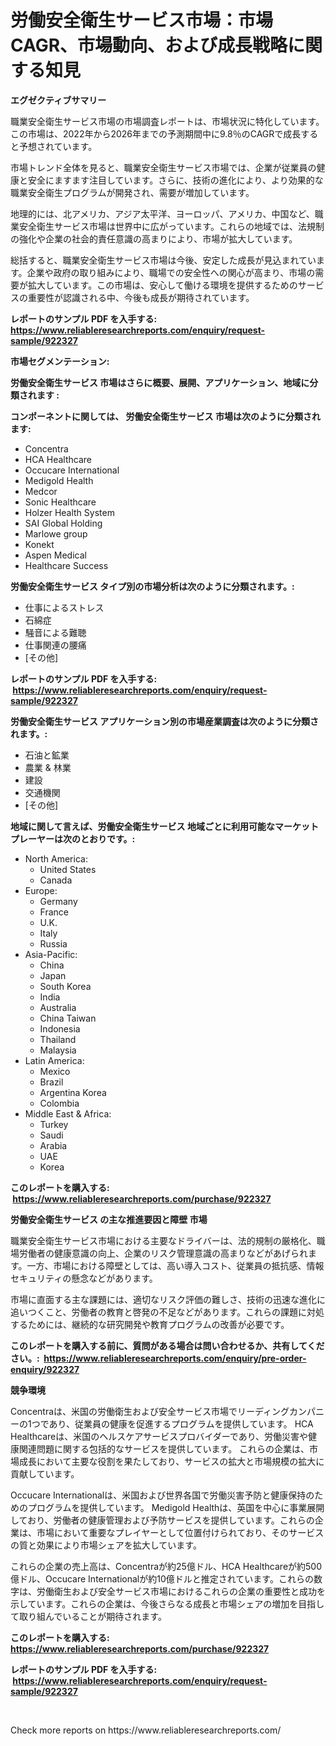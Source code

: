 <p><h1>労働安全衛生サービス市場：市場CAGR、市場動向、および成長戦略に関する知見</h1></p><p><strong>エグゼクティブサマリー</strong></p>
<p><p>職業安全衛生サービス市場の市場調査レポートは、市場状況に特化しています。この市場は、2022年から2026年までの予測期間中に9.8％のCAGRで成長すると予想されています。</p><p>市場トレンド全体を見ると、職業安全衛生サービス市場では、企業が従業員の健康と安全にますます注目しています。さらに、技術の進化により、より効果的な職業安全衛生プログラムが開発され、需要が増加しています。</p><p>地理的には、北アメリカ、アジア太平洋、ヨーロッパ、アメリカ、中国など、職業安全衛生サービス市場は世界中に広がっています。これらの地域では、法規制の強化や企業の社会的責任意識の高まりにより、市場が拡大しています。</p><p>総括すると、職業安全衛生サービス市場は今後、安定した成長が見込まれています。企業や政府の取り組みにより、職場での安全性への関心が高まり、市場の需要が拡大しています。この市場は、安心して働ける環境を提供するためのサービスの重要性が認識される中、今後も成長が期待されています。</p></p>
<p><strong>レポートのサンプル PDF を入手する: <a href="https://www.reliableresearchreports.com/enquiry/request-sample/922327">https://www.reliableresearchreports.com/enquiry/request-sample/922327</a></strong></p>
<p><strong>市場セグメンテーション:</strong></p>
<p><strong> 労働安全衛生サービス 市場はさらに概要、展開、アプリケーション、地域に分類されます :</strong></p>
<p><strong>コンポーネントに関しては、 労働安全衛生サービス 市場は次のように分類されます: &nbsp;</strong></p>
<p><ul><li>Concentra</li><li>HCA Healthcare</li><li>Occucare International</li><li>Medigold Health</li><li>Medcor</li><li>Sonic Healthcare</li><li>Holzer Health System</li><li>SAI Global Holding</li><li>Marlowe group</li><li>Konekt</li><li>Aspen Medical</li><li>Healthcare Success</li></ul></p>
<p><strong> 労働安全衛生サービス タイプ別の市場分析は次のように分類されます。:</strong></p>
<p><ul><li>仕事によるストレス</li><li>石綿症</li><li>騒音による難聴</li><li>仕事関連の腰痛</li><li>[その他]</li></ul></p>
<p><strong>レポートのサンプル PDF を入手する: &nbsp;<a href="https://www.reliableresearchreports.com/enquiry/request-sample/922327">https://www.reliableresearchreports.com/enquiry/request-sample/922327</a></strong></p>
<p><strong> 労働安全衛生サービス アプリケーション別の市場産業調査は次のように分類されます。:</strong></p>
<p><ul><li>石油と鉱業</li><li>農業 & 林業</li><li>建設</li><li>交通機関</li><li>[その他]</li></ul></p>
<p><strong>地域に関して言えば、労働安全衛生サービス 地域ごとに利用可能なマーケットプレーヤーは次のとおりです。:</strong></p>
<p><ul>
    <li>
        North America:
        <ul>
            <li>United States</li>
            <li>Canada</li>
        </ul>
    </li>
    <li>
        Europe:
        <ul>
            <li>Germany</li>
            <li>France</li>
            <li>U.K.</li>
            <li>Italy</li>
            <li>Russia</li>
        </ul>
    </li>
    <li>
        Asia-Pacific:
        <ul>
            <li>China</li>
            <li>Japan</li>
            <li>South Korea</li>
            <li>India</li>
            <li>Australia</li>
            <li>China Taiwan</li>
            <li>Indonesia</li>
            <li>Thailand</li>
            <li>Malaysia</li>
        </ul>
    </li>
    <li>
        Latin America:
        <ul>
            <li>Mexico</li>
            <li>Brazil</li>
            <li>Argentina Korea</li>
            <li>Colombia</li>
        </ul>
    </li>
    <li>
        Middle East & Africa:
        <ul>
            <li>Turkey</li>
            <li>Saudi</li>
            <li>Arabia</li>
            <li>UAE</li>
            <li>Korea</li>
        </ul>
    </li>
    </ul></p>
<p><strong>このレポートを購入する: &nbsp;<a href="https://www.reliableresearchreports.com/purchase/922327">https://www.reliableresearchreports.com/purchase/922327</a></strong></p>
<p><strong>労働安全衛生サービス の主な推進要因と障壁 市場</strong></p>
<p><p>職業安全衛生サービス市場における主要なドライバーは、法的規制の厳格化、職場労働者の健康意識の向上、企業のリスク管理意識の高まりなどがあげられます。一方、市場における障壁としては、高い導入コスト、従業員の抵抗感、情報セキュリティの懸念などがあります。</p><p>市場に直面する主な課題には、適切なリスク評価の難しさ、技術の迅速な進化に追いつくこと、労働者の教育と啓発の不足などがあります。これらの課題に対処するためには、継続的な研究開発や教育プログラムの改善が必要です。</p></p>
<p><strong>このレポートを購入する前に、質問がある場合は問い合わせるか、共有してください。:&nbsp; <a href="https://www.reliableresearchreports.com/enquiry/pre-order-enquiry/922327">https://www.reliableresearchreports.com/enquiry/pre-order-enquiry/922327</a></strong></p>
<p><strong>競争環境</strong></p>
<p><p>Concentraは、米国の労働衛生および安全サービス市場でリーディングカンパニーの1つであり、従業員の健康を促進するプログラムを提供しています。 HCA Healthcareは、米国のヘルスケアサービスプロバイダーであり、労働災害や健康関連問題に関する包括的なサービスを提供しています。 これらの企業は、市場成長において主要な役割を果たしており、サービスの拡大と市場規模の拡大に貢献しています。</p><p>Occucare Internationalは、米国および世界各国で労働災害予防と健康保持のためのプログラムを提供しています。 Medigold Healthは、英国を中心に事業展開しており、労働者の健康管理および予防サービスを提供しています。これらの企業は、市場において重要なプレイヤーとして位置付けられており、そのサービスの質と効果により市場シェアを拡大しています。</p><p>これらの企業の売上高は、Concentraが約25億ドル、HCA Healthcareが約500億ドル、Occucare Internationalが約10億ドルと推定されています。これらの数字は、労働衛生および安全サービス市場におけるこれらの企業の重要性と成功を示しています。これらの企業は、今後さらなる成長と市場シェアの増加を目指して取り組んでいることが期待されます。</p></p>
<p><strong>このレポートを購入する: &nbsp; <a href="https://www.reliableresearchreports.com/purchase/922327">https://www.reliableresearchreports.com/purchase/922327</a></strong></p>
<p><strong>レポートのサンプル PDF を入手する: &nbsp;<a href="https://www.reliableresearchreports.com/enquiry/request-sample/922327">https://www.reliableresearchreports.com/enquiry/request-sample/922327</a></strong><strong></strong></p>
<p>&nbsp;</p>
<p>Check more reports on https://www.reliableresearchreports.com/</p>